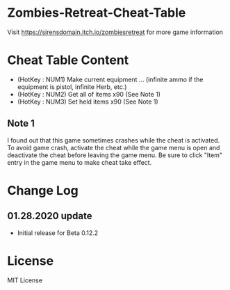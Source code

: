# Zombies-Retreat-Cheat-Table

Visit https://sirensdomain.itch.io/zombiesretreat for more game information

# Cheat Table Content

- (HotKey : NUM1) Make current equipment ... (infinite ammo if the equipment is pistol, infinite Herb, etc.)
- (HotKey : NUM2) Get all of items x90 (See Note 1)
- (HotKey : NUM3) Set held items x90 (See Note 1)

## Note 1

I found out that this game sometimes crashes while the cheat is activated. To avoid game crash, activate the cheat while the game menu is open and deactivate the cheat before leaving the game menu. Be sure to click "Item" entry in the game menu to make cheat take effect.   

# Change Log

## 01.28.2020 update
- Initial release for Beta 0.12.2

# License

MIT License